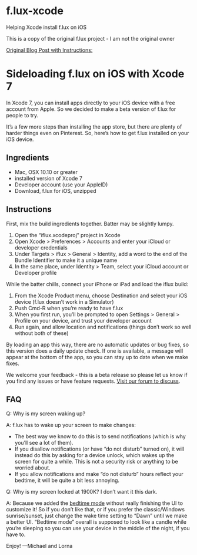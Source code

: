 # f.lux-xcode
Helping Xcode install f.lux on iOS

This is a copy of the original f.lux project - I am not the original owner

[Original Blog Post with Instructions:](https://justgetflux.com/sideload/)

# Sideloading f.lux on iOS with Xcode 7

In Xcode 7, you can install apps directly to your iOS device with a free account from Apple. So we decided to make a beta version of f.lux for people to try.

It’s a few more steps than installing the app store, but there are plenty of harder things even on Pinterest. So, here’s how to get f.lux installed on your iOS device.

## Ingredients

- Mac, OSX 10.10 or greater
- installed version of Xcode 7
- Developer account (use your AppleID)
- Download, f.lux for iOS, unzipped

## Instructions

First, mix the build ingredients together. Batter may be slightly lumpy.

1. Open the “iflux.xcodeproj” project in Xcode
2. Open Xcode > Preferences > Accounts and enter your iCloud or developer credentials
3. Under Targets > iflux > General > Identity, add a word to the end of the Bundle Identifier to make it a unique name
4. In the same place, under Identity > Team, select your iCloud account or Developer profile

While the batter chills, connect your iPhone or iPad and load the iflux build:

1. From the Xcode Product menu, choose Destination and select your iOS device (f.lux doesn’t work in a Simulator)
2. Push Cmd-R when you’re ready to have f.lux
3. When you first run, you’ll be prompted to open Settings > General > Profile on your device, and trust your developer account
4. Run again, and allow location and notifications (things don’t work so well without both of these)

By loading an app this way, there are no automatic updates or bug fixes, so this version does a daily update check. If one is available, a message will appear at the bottom of the app, so you can stay up to date when we make fixes.

We welcome your feedback - this is a beta release so please let us know if you find any issues or have feature requests. [Visit our forum to discuss](https://justgetflux.com/forum/category/6/ios).

## FAQ

Q: Why is my screen waking up?

A: f.lux has to wake up your screen to make changes:

- The best way we know to do this is to send notifications (which is why you’ll see a lot of them).
- If you disallow notifications (or have “do not disturb” turned on), it will instead do this by asking for a device unlock, which wakes up the screen for quite a while. This is not a security risk or anything to be worried about.
- If you allow notifications and make “do not disturb” hours reflect your bedtime, it will be quite a bit less annoying.

Q: Why is my screen locked at 1900K? I don’t want it this dark.

A: Because we added the [bedtime mode](https://justgetflux.com/news/pages/mac/) without really finishing the UI to customize it! So if you don’t like that, or if you prefer the classic/Windows sunrise/sunset, just change the wake time setting to “Dawn” until we make a better UI. “Bedtime mode” overall is supposed to look like a candle while you’re sleeping so you can use your device in the middle of the night, if you have to.

Enjoy!
—Michael and Lorna
